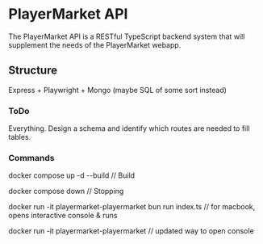# PlayerMarket API
The PlayerMarket API is a RESTful TypeScript backend system that will supplement the needs of the PlayerMarket webapp.

## Structure

Express + Playwright + Mongo (maybe SQL of some sort instead)

### ToDo
Everything. Design a schema and identify which routes are needed to fill tables.

### Commands
docker compose up -d --build // Build

docker compose down // Stopping

docker run -it playermarket-playermarket bun run index.ts // for macbook, opens interactive console & runs

docker run -it playermarket-playermarket // updated way to open console


